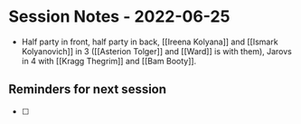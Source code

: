 # Session Notes - 2022-06-25
* Half party in front, half party in back, [[Ireena Kolyana]] and [[Ismark Kolyanovich]] in 3 ([[Asterion Tolger]] and [[Ward]] is with them), Jarovs in 4 with [[Kragg Thegrim]] and [[Bam Booty]].

## Reminders for next session
* [ ] 